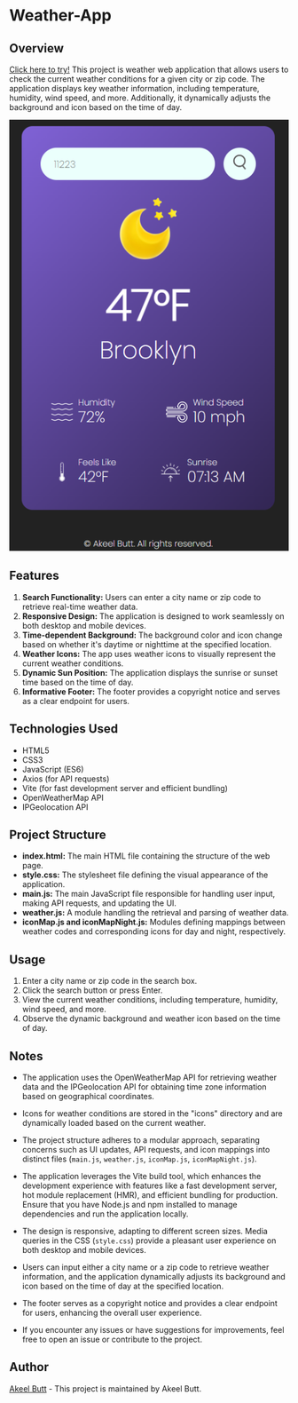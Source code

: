 # Weather-App
## Overview
[Click here to try!](https://weather-5ud4kpeyx-akeel-butts-projects.vercel.app/)
This project is weather web application that allows users to check the current weather conditions for a given city or zip code. The application displays key weather information, including temperature, humidity, wind speed, and more. Additionally, it dynamically adjusts the background and icon based on the time of day. 

![Weather App Screenshot](public/images/weather-app-ss.png)



## Features

1. **Search Functionality:** Users can enter a city name or zip code to retrieve real-time weather data.
2. **Responsive Design:** The application is designed to work seamlessly on both desktop and mobile devices.
3. **Time-dependent Background:** The background color and icon change based on whether it's daytime or nighttime at the specified location.
4. **Weather Icons:** The app uses weather icons to visually represent the current weather conditions.
5. **Dynamic Sun Position:** The application displays the sunrise or sunset time based on the time of day.
6. **Informative Footer:** The footer provides a copyright notice and serves as a clear endpoint for users.

## Technologies Used

- HTML5
- CSS3
- JavaScript (ES6)
- Axios (for API requests)
- Vite (for fast development server and efficient bundling)
- OpenWeatherMap API
- IPGeolocation API

## Project Structure

- **index.html:** The main HTML file containing the structure of the web page.
- **style.css:** The stylesheet file defining the visual appearance of the application.
- **main.js:** The main JavaScript file responsible for handling user input, making API requests, and updating the UI.
- **weather.js:** A module handling the retrieval and parsing of weather data.
- **iconMap.js and iconMapNight.js:** Modules defining mappings between weather codes and corresponding icons for day and night, respectively.

## Usage

1. Enter a city name or zip code in the search box.
2. Click the search button or press Enter.
3. View the current weather conditions, including temperature, humidity, wind speed, and more.
4. Observe the dynamic background and weather icon based on the time of day.

## Notes

- The application uses the OpenWeatherMap API for retrieving weather data and the IPGeolocation API for obtaining time zone information based on geographical coordinates.

- Icons for weather conditions are stored in the "icons" directory and are dynamically loaded based on the current weather.

- The project structure adheres to a modular approach, separating concerns such as UI updates, API requests, and icon mappings into distinct files (`main.js`, `weather.js`, `iconMap.js`, `iconMapNight.js`).

- The application leverages the Vite build tool, which enhances the development experience with features like a fast development server, hot module replacement (HMR), and efficient bundling for production. Ensure that you have Node.js and npm installed to manage dependencies and run the application locally.

- The design is responsive, adapting to different screen sizes. Media queries in the CSS (`style.css`) provide a pleasant user experience on both desktop and mobile devices.

- Users can input either a city name or a zip code to retrieve weather information, and the application dynamically adjusts its background and icon based on the time of day at the specified location.

- The footer serves as a copyright notice and provides a clear endpoint for users, enhancing the overall user experience.

- If you encounter any issues or have suggestions for improvements, feel free to open an issue or contribute to the project.



## Author

[Akeel Butt](#) - This project is maintained by Akeel Butt.
